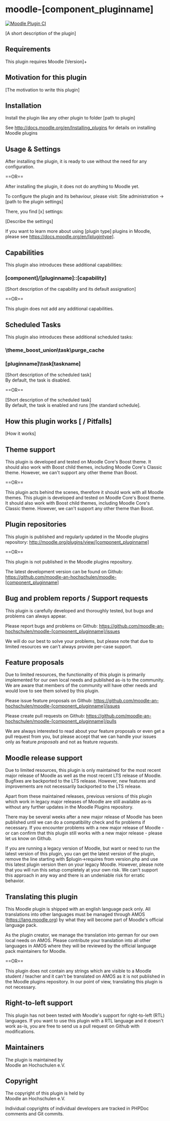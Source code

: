 moodle-[component_pluginname]
=============================

[![Moodle Plugin CI](https://github.com/moodle-an-hochschulen/moodle-[component_pluginname]/workflows/Moodle%20Plugin%20CI/badge.svg?branch=master)](https://github.com/moodle-an-hochschulen/moodle-[component_pluginname]/actions?query=workflow%3A%22Moodle+Plugin+CI%22+branch%3Amaster)

[A short description of the plugin]


Requirements
------------

This plugin requires Moodle [Version]+


Motivation for this plugin
--------------------------

[The motivation to write this plugin]


Installation
------------

Install the plugin like any other plugin to folder
[path to plugin]

See http://docs.moodle.org/en/Installing_plugins for details on installing Moodle plugins


Usage & Settings
----------------

After installing the plugin, it is ready to use without the need for any configuration.

==OR==

After installing the plugin, it does not do anything to Moodle yet.

To configure the plugin and its behaviour, please visit:
Site administration -> [path to the plugin settings]

There, you find [x] settings:

[Describe the settings]

If you want to learn more about using [plugin type] plugins in Moodle, please see https://docs.moodle.org/en/[plugintype].


Capabilities
------------

This plugin also introduces these additional capabilities:

### [component]/[pluginname]::[capability]

[Short description of the capability and its default assignation]

==OR==

This plugin does not add any additional capabilities.


Scheduled Tasks
---------------

This plugin also introduces these additional scheduled tasks:

### \theme_boost_union\task\purge_cache
### \[pluginname]\task\[taskname]

[Short description of the scheduled task]\
By default, the task is disabled.

==OR==

[Short description of the scheduled task]\
By default, the task is enabled and runs [the standard schedule].


How this plugin works [ / Pitfalls]
-----------------------------------

[How it works]


Theme support
-------------

This plugin is developed and tested on Moodle Core's Boost theme.
It should also work with Boost child themes, including Moodle Core's Classic theme. However, we can't support any other theme than Boost.

==OR==

This plugin acts behind the scenes, therefore it should work with all Moodle themes.
This plugin is developed and tested on Moodle Core's Boost theme.
It should also work with Boost child themes, including Moodle Core's Classic theme. However, we can't support any other theme than Boost.


Plugin repositories
-------------------

This plugin is published and regularly updated in the Moodle plugins repository:
http://moodle.org/plugins/view/[component_pluginname]

==OR==

This plugin is not published in the Moodle plugins repository.

The latest development version can be found on Github:
https://github.com/moodle-an-hochschulen/moodle-[component_pluginname]


Bug and problem reports / Support requests
------------------------------------------

This plugin is carefully developed and thoroughly tested, but bugs and problems can always appear.

Please report bugs and problems on Github:
https://github.com/moodle-an-hochschulen/moodle-[component_pluginname]/issues

We will do our best to solve your problems, but please note that due to limited resources we can't always provide per-case support.


Feature proposals
-----------------

Due to limited resources, the functionality of this plugin is primarily implemented for our own local needs and published as-is to the community. We are aware that members of the community will have other needs and would love to see them solved by this plugin.

Please issue feature proposals on Github:
https://github.com/moodle-an-hochschulen/moodle-[component_pluginname]/issues

Please create pull requests on Github:
https://github.com/moodle-an-hochschulen/moodle-[component_pluginname]/pulls

We are always interested to read about your feature proposals or even get a pull request from you, but please accept that we can handle your issues only as feature _proposals_ and not as feature _requests_.


Moodle release support
----------------------

Due to limited resources, this plugin is only maintained for the most recent major release of Moodle as well as the most recent LTS release of Moodle. Bugfixes are backported to the LTS release. However, new features and improvements are not necessarily backported to the LTS release.

Apart from these maintained releases, previous versions of this plugin which work in legacy major releases of Moodle are still available as-is without any further updates in the Moodle Plugins repository.

There may be several weeks after a new major release of Moodle has been published until we can do a compatibility check and fix problems if necessary. If you encounter problems with a new major release of Moodle - or can confirm that this plugin still works with a new major release - please let us know on Github.

If you are running a legacy version of Moodle, but want or need to run the latest version of this plugin, you can get the latest version of the plugin, remove the line starting with $plugin->requires from version.php and use this latest plugin version then on your legacy Moodle. However, please note that you will run this setup completely at your own risk. We can't support this approach in any way and there is an undeniable risk for erratic behavior.


Translating this plugin
-----------------------

This Moodle plugin is shipped with an english language pack only. All translations into other languages must be managed through AMOS (https://lang.moodle.org) by what they will become part of Moodle's official language pack.

As the plugin creator, we manage the translation into german for our own local needs on AMOS. Please contribute your translation into all other languages in AMOS where they will be reviewed by the official language pack maintainers for Moodle.

==OR==

This plugin does not contain any strings which are visible to a Moodle student / teacher and it can't be translated on AMOS as it is not published in the Moodle plugins repository. In our point of view, translating this plugin is not necessary.


Right-to-left support
---------------------

This plugin has not been tested with Moodle's support for right-to-left (RTL) languages.
If you want to use this plugin with a RTL language and it doesn't work as-is, you are free to send us a pull request on Github with modifications.


Maintainers
-----------

The plugin is maintained by\
Moodle an Hochschulen e.V.


Copyright
---------

The copyright of this plugin is held by\
Moodle an Hochschulen e.V.

Individual copyrights of individual developers are tracked in PHPDoc comments and Git commits.
